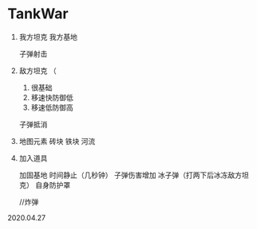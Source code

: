 # TankWar

1. 我方坦克 我方基地 
	
	子弹射击

2. 敌方坦克 （

	1. 很基础 
	2. 移速快防御低 
	3. 移速低防御高
	
	子弹抵消

3. 地图元素 
	砖块 铁块 河流

4. 加入道具 
	
	加固基地 
	时间静止（几秒钟）
	子弹伤害增加
	冰子弹（打两下后冰冻敌方坦克）
	自身防护罩

	//炸弹

2020.04.27 

